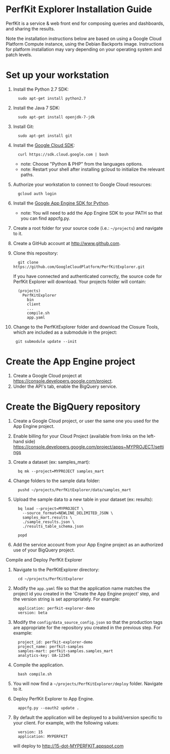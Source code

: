 PerfKit Explorer Installation Guide
===================================
PerfKit is a service & web front end for composing queries and dashboards, and sharing the results.

Note the installation instructions below are based on using a Google Cloud Platform Compute instance, using the
Debian Backports image. Instructions for platform installation may vary depending on your operating system and
patch levels.

Set up your workstation
=======================

1. Install the Python 2.7 SDK:

         sudo apt-get install python2.7

2. Install the Java 7 SDK:

         sudo apt-get install openjdk-7-jdk

3. Install Git:

         sudo apt-get install git

4. Install the [Google Cloud SDK](https://developers.google.com/cloud/sdk/):

         curl https://sdk.cloud.google.com | bash

   * note: Choose "Python & PHP" from the languages options.
   * note: Restart your shell after installing gcloud to initialize the relevant paths.

5. Authorize your workstation to connect to Google Cloud resources:

         gcloud auth login

6. Install the [Google App Engine SDK for Python](https://cloud.google.com/appengine/downloads).

   * note: You will need to add the App Engine SDK to your PATH so that you can find appcfg.py.

7. Create a root folder for your source code (i.e.: `~/projects`) and navigate to it.

8. Create a GitHub account at http://www.github.com.

9. Clone this repository:

         git clone https://github.com/GoogleCloudPlatform/PerfKitExplorer.git

   If you have connected and authenticated correctly, the source code for
   PerfKit Explorer will download.
   Your projects folder will contain:

         (projects)
           PerfKitExplorer
             bin
             client
             ...
             compile.sh
             app.yaml

10. Change to the PerfKitExplorer folder and download the Closure Tools, which are included as
    a submodule in the project:

         git submodule update --init

Create the App Engine project
=============================
1. Create a Google Cloud project at https://console.developers.google.com/project.
2. Under the API's tab, enable the BigQuery service.

Create the BigQuery repository
==============================
1. Create a Google Cloud project, or user the same one you used for the App
   Engine project.

2. Enable billing for your Cloud Project (available from links on the left-hand side)
   https://console.developers.google.com/project/apps~MYPROJECT/settings

3. Create a dataset (ex: samples_mart):

         bq mk --project=MYPROJECT samples_mart

4. Change folders to the sample data folder:

         pushd ~/projects/PerfKitExplorer/data/samples_mart

5. Upload the sample data to a new table in your dataset (ex: results):

         bq load --project=MYPROJECT \
           --source_format=NEWLINE_DELIMITED_JSON \
           samples_mart.results \
           ./sample_results.json \
           ./results_table_schema.json

         popd

6. Add the service account from your App Engine project as an authorized use of your BigQuery project.

Compile and Deploy PerfKit Explorer

1. Navigate to the PerfKitExplorer directory:

         cd ~/projects/PerfKitExplorer

2. Modify the `app.yaml` file so that the application name matches the project id you created in
   the 'Create the App Engine project' step, and the version string is set appropriately. For example:

         application: perfkit-explorer-demo
         version: beta

3. Modify the `config/data_source_config.json` so that the production tags are
   appropriate for the repository you created in the previous step. For example:

         project_id: perfkit-explorer-demo
         project_name: perfkit-samples
         samples-mart: perfkit-samples.samples_mart
         analytics-key: UA-12345

4. Compile the application.

         bash compile.sh

5. You will now find a `~/projects/PerfKitExplorer/deploy` folder. Navigate to it.

6. Deploy PerfKit Explorer to App Engine.

         appcfg.py --oauth2 update .

7. By default the application will be deployed to a build/version specific to
   your client. For example, with the following values:

         version: 15
         application: MYPERFKIT

    will deploy to http://15-dot-MYPERFKIT.appspot.com

